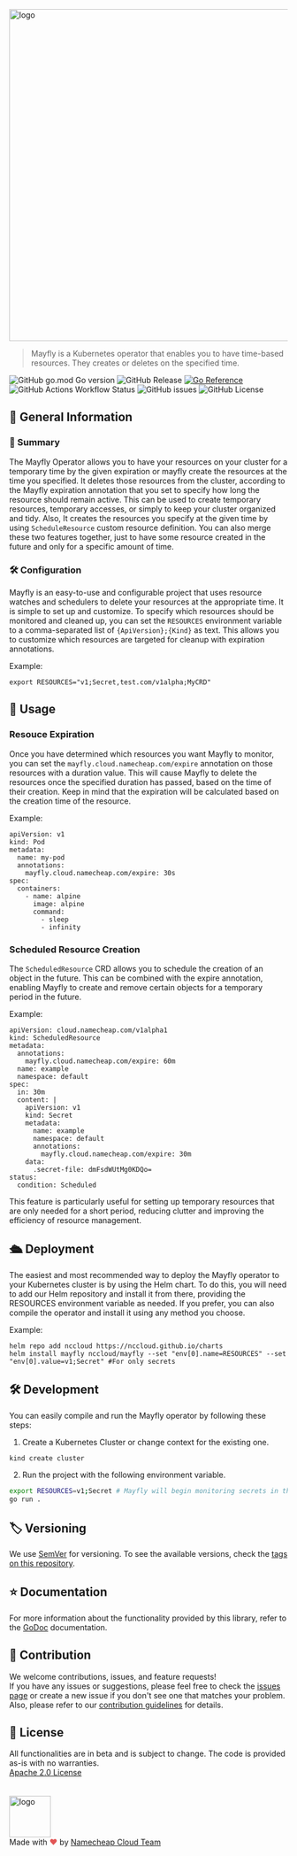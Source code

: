 <picture>
  <source media="(prefers-color-scheme: dark)" srcset="https://github.com/user-attachments/assets/c7b76ed9-1c02-4172-bd6c-c37cf1cf6269">
  <img alt="logo" width="600"  src="https://github.com/user-attachments/assets/65690736-3dbb-4e92-9d18-83b7a6284bd7">
</picture>

> Mayfly is a Kubernetes operator that enables you to have time-based resources. They creates or deletes on the specified time.

![GitHub go.mod Go version](https://img.shields.io/github/go-mod/go-version/nccloud/mayfly)
![GitHub Release](https://img.shields.io/github/v/release/nccloud/mayfly)
[![Go Reference](https://pkg.go.dev/badge/github.com/NCCloud/mayfly.svg)](https://pkg.go.dev/github.com/NCCloud/mayfly)
![GitHub Actions Workflow Status](https://img.shields.io/github/actions/workflow/status/nccloud/mayfly/test.yaml?label=tests)
![GitHub issues](https://img.shields.io/github/issues/nccloud/mayfly)
![GitHub License](https://img.shields.io/github/license/nccloud/mayfly)

## 📖 General Information

### 📄 Summary

The Mayfly Operator allows you to have your resources on your cluster for a temporary time by the given expiration or mayfly create the resources at the time you specified.
It deletes those resources from the cluster, according to the Mayfly expiration annotation that you set to specify how long the resource should remain active. This can be used to create temporary resources, temporary accesses, or simply to keep your cluster organized and tidy. 
Also, It creates the resources you specify at the given time by using `ScheduleResource` custom resource definition. You can also merge these two features together, just to have some resource created in the future and only for a specific amount of time.   

### 🛠 Configuration

Mayfly is an easy-to-use and configurable project that uses resource watches and schedulers to delete your resources at the appropriate time. It is simple to set up and customize.
To specify which resources should be monitored and cleaned up, you can set the `RESOURCES` environment variable to a comma-separated list of `{ApiVersion};{Kind}` as text. This allows you to customize which resources are targeted for cleanup with expiration annotations.

Example:
```
export RESOURCES="v1;Secret,test.com/v1alpha;MyCRD"
```

## 🚀 Usage

### Resouce Expiration

Once you have determined which resources you want Mayfly to monitor, you can set the `mayfly.cloud.namecheap.com/expire` annotation on those resources with a duration value. This will cause Mayfly to delete the resources once the specified duration has passed, based on the time of their creation.
Keep in mind that the expiration will be calculated based on the creation time of the resource.

Example:
```
apiVersion: v1
kind: Pod
metadata:
  name: my-pod
  annotations:
    mayfly.cloud.namecheap.com/expire: 30s
spec:
  containers:
    - name: alpine
      image: alpine
      command:
        - sleep
        - infinity
```

### Scheduled Resource Creation

The `ScheduledResource` CRD allows you to schedule the creation of an object in the future. This can be combined with the expire annotation, enabling Mayfly to create and remove certain objects for a temporary period in the future.

Example:
```
apiVersion: cloud.namecheap.com/v1alpha1
kind: ScheduledResource
metadata:
  annotations:
    mayfly.cloud.namecheap.com/expire: 60m
  name: example
  namespace: default
spec:
  in: 30m
  content: |
    apiVersion: v1
    kind: Secret
    metadata:
      name: example
      namespace: default
      annotations:
        mayfly.cloud.namecheap.com/expire: 30m
    data:
      .secret-file: dmFsdWUtMg0KDQo=
status:
  condition: Scheduled
```
This feature is particularly useful for setting up temporary resources that are only needed for a short period, reducing clutter and improving the efficiency of resource management.

## 🛳️ Deployment

The easiest and most recommended way to deploy the Mayfly operator to your Kubernetes cluster is by using the Helm chart. To do this, you will need to add our Helm repository and install it from there, providing the RESOURCES environment variable as needed. If you prefer, you can also compile the operator and install it using any method you choose.

Example:
```
helm repo add nccloud https://nccloud.github.io/charts
helm install mayfly nccloud/mayfly --set "env[0].name=RESOURCES" --set "env[0].value=v1;Secret" #For only secrets
```

## 🛠 Development

You can easily compile and run the Mayfly operator by following these steps:

1) Create a Kubernetes Cluster or change context for the existing one.

```bash
kind create cluster
```

2) Run the project with the following environment variable.

```bash
export RESOURCES=v1;Secret # Mayfly will begin monitoring secrets in the cluster. For more information, see the configuration section.
go run .
```

## 🏷️ Versioning

We use [SemVer](http://semver.org/) for versioning.
To see the available versions, check the [tags on this repository](https://github.com/nccloud/mayfly/tags).

## ⭐️ Documentation

For more information about the functionality provided by this library, refer to the [GoDoc](http://godoc.org/github.com/nccloud/mayfly) documentation.


## 🤝 Contribution

We welcome contributions, issues, and feature requests!<br />
If you have any issues or suggestions, please feel free to check the [issues page](https://github.com/nccloud/mayfly/issues) or create a new issue if you don't see one that matches your problem. <br>
Also, please refer to our [contribution guidelines](CONTRIBUTING.md) for details.

## 📝 License
All functionalities are in beta and is subject to change. The code is provided as-is with no warranties.<br>
[Apache 2.0 License](./LICENSE)<br>
<br><br>
<img alt="logo" width="75" src="https://avatars.githubusercontent.com/u/7532706" /><br>
Made with <span style="color: #e25555;">&hearts;</span> by [Namecheap Cloud Team](https://github.com/NCCloud)
